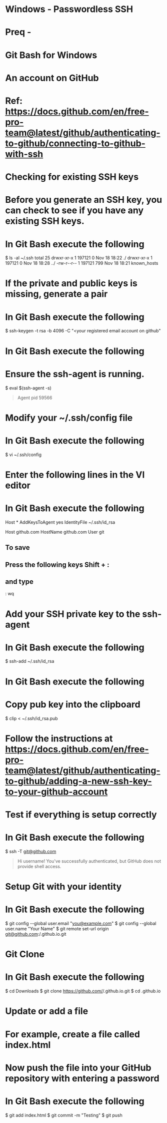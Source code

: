 # Windows - Passwordless SSH
#
# Preq - 
#  Git Bash for Windows
#  An account on GitHub
#
# Ref: https://docs.github.com/en/free-pro-team@latest/github/authenticating-to-github/connecting-to-github-with-ssh

# Checking for existing SSH keys
# Before you generate an SSH key, you can check to see if you have any existing SSH keys.
# In Git Bash execute the following
$ ls -al ~/.ssh
total 25
drwxr-xr-x 1 <name> 197121    0 Nov 18 18:22 ./
drwxr-xr-x 1 <name> 197121    0 Nov 18 18:28 ../
-rw-r--r-- 1 <name> 197121  799 Nov 18 18:21 known_hosts

# If the private and public keys is missing, generate a pair
# In Git Bash execute the following
$ ssh-keygen -t rsa -b 4096 -C "<your registered email account on github"

# In Git Bash execute the following
# Ensure the ssh-agent is running.
$ eval $(ssh-agent -s)
> Agent pid 59566

# Modify your ~/.ssh/config file
# In Git Bash execute the following
$ vi ~/.ssh/config

# Enter the following lines in the VI editor
# In Git Bash execute the following
Host *
  AddKeysToAgent yes
  IdentityFile ~/.ssh/id_rsa
  
Host github.com
  HostName github.com
  User git

## To save
## Press the following keys Shift + :
## and type
: wq

# Add your SSH private key to the ssh-agent
# In Git Bash execute the following
$ ssh-add ~/.ssh/id_rsa

# In Git Bash execute the following
# Copy pub key into the clipboard
$ clip < ~/.ssh/id_rsa.pub

# Follow the instructions at https://docs.github.com/en/free-pro-team@latest/github/authenticating-to-github/adding-a-new-ssh-key-to-your-github-account

# Test if everything is setup correctly
# In Git Bash execute the following
$ ssh -T git@github.com
> Hi username! You've successfully authenticated, but GitHub does not
> provide shell access.
  
# Setup Git with your identity
# In Git Bash execute the following
$ git config --global user.email "you@example.com"
$ git config --global user.name "Your Name"
$ git remote set-url origin git@github.com:<name of github>/<name of github>.github.io.git

# Git Clone
# In Git Bash execute the following
$ cd Downloads
$ git clone https://github.com/<name of github>/<name of github>.github.io.git
$ cd <name of github>.github.io

# Update or add a file
# For example, create a file called index.html

# Now push the file into your GitHub repository with entering a password
# In Git Bash execute the following
$ git add index.html
$ git commit -m "Testing"
$ git push
